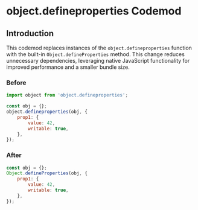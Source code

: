 # object.defineproperties Codemod

## Introduction

This codemod replaces instances of the `object.defineproperties` function with the built-in `Object.defineProperties` method. This change reduces unnecessary dependencies, leveraging native JavaScript functionality for improved performance and a smaller bundle size.

### Before

```javascript
import object from 'object.defineproperties';

const obj = {};
object.defineproperties(obj, {
    prop1: {
        value: 42,
        writable: true,
    },
});
```

### After

```javascript
const obj = {};
Object.defineProperties(obj, {
    prop1: {
        value: 42,
        writable: true,
    },
});
```